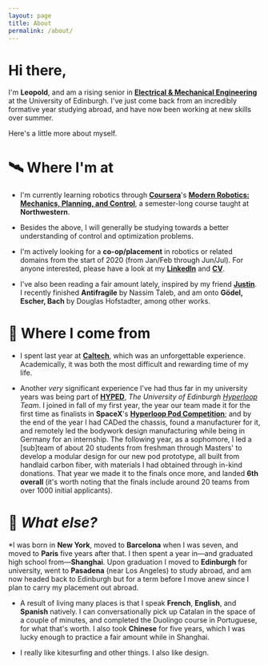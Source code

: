 ```yaml
---
layout: page
title: About
permalink: /about/
---
```


# Hi there,

I'm **Leopold**, and am a rising senior in **[Electrical & Mechanical Engineering](https://www.ed.ac.uk/studying/undergraduate/degrees/index.php?action=programme&code=HHH6)** at the University of Edinburgh. I've just come back from an incredibly formative year studying abroad, and have now been working at new skills over summer.

Here's a little more about myself.

# 🛰️ Where I'm at
* I'm currently learning robotics through **[Coursera](https://www.coursera.org/)**'s **[Modern Robotics: Mechanics, Planning, and Control](https://www.coursera.org/specializations/modernrobotics)**, a semester-long course taught at **Northwestern**.

* Besides the above, I will generally be studying towards a better understanding of control and optimization problems.

* I'm actively looking for a **co-op/placement** in robotics or related domains from the start of 2020 (from Jan/Feb through Jun/Jul). For anyone interested, please have a look at my **[LinkedIn](https://www.linkedin.com/in/leopold-t/)** and **[CV](https://www.visualcv.com/leopold-t/)**.

* I've also been reading a fair amount lately, inspired by my friend **[Justin](https://glibert.io/)**. I recently finished **Antifragile** by Nassim Taleb, and am onto **Gödel, Escher, Bach** by Douglas Hofstadter, among other works.

# 🌌 Where I come from

* I spent last year at **[Caltech](https://www.caltech.edu/)**, which was an unforgettable experience. Academically, it was both the most difficult and rewarding time of my life.

* Another _very_ significant experience I've had thus far in my university years was being part of **[HYPED](https://hyp-ed.com/)**, _The University of Edinburgh [Hyperloop](https://en.m.wikipedia.org/wiki/Hyperloop) Team_. I joined in fall of my first year, the year our team made it for the first time as finalists in **SpaceX**'s **[Hyperloop Pod Competition](https://www.spacex.com/hyperloop)**; and by the end of the year I had CADed the chassis, found a manufacturer for it, and remotely led the bodywork design manufacturing while being in Germany for an internship. The following year, as a sophomore, I led a \[sub]team of about 20 students from freshman through Masters' to develop a modular design for our new pod prototype, all built from handlaid carbon fiber, with materials I had obtained through in-kind donations. That year we made it to the finals once more, and landed **6th overall** (it's worth noting that the finals include around 20 teams from over 1000 initial applicants).

# 🔮 _What else?_

*I was born in **New York**, moved to **Barcelona** when I was seven, and moved to **Paris** five years after that. I then spent a year in—and graduated high school from—**Shanghai**. Upon graduation I moved to **Edinburgh** for university, went to **Pasadena** (near Los Angeles) to study abroad, and am now headed back to Edinburgh but for a term before I move anew since I plan to carry my placement out abroad.

* A result of living many places is that I speak **French**, **English**, and **Spanish** natively. I can conversationally pick up Catalan in the space of a couple of minutes, and completed the Duolingo course in Portuguese, for what that's worth. I also took **Chinese** for five years, which I was lucky enough to practice a fair amount while in Shanghai.

* I really like kitesurfing and other things. I also like design.

<!--- [email@domain.com](mailto:email@domain.com) --->
